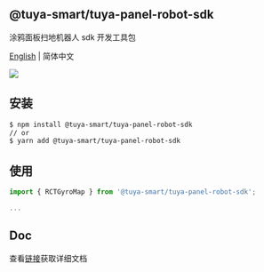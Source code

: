 ## @tuya-smart/tuya-panel-robot-sdk

涂鸦面板扫地机器人 sdk 开发工具包

[English](./README.md) | 简体中文

[![](https://img.shields.io/npm/v/@tuya-smart/tuya-panel-robot-sdk/latest.svg)](https://www.npmjs.com/package/@tuya-smart/tuya-panel-robot-sdk)

## 安装

```sh
$ npm install @tuya-smart/tuya-panel-robot-sdk
// or
$ yarn add @tuya-smart/tuya-panel-robot-sdk
```

## 使用

```js
import { RCTGyroMap } from '@tuya-smart/tuya-panel-robot-sdk';

...
```

## Doc

查看[链接](https://developer.tuya.com/cn/docs/iot/panel-development/panel-sdk-development/robot-vacuum-sdk-development)获取详细文档
